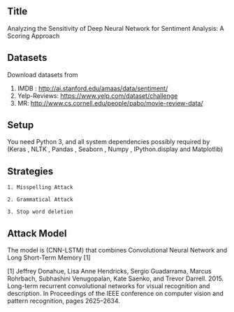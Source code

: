 Title 
--------------------------------------------------------
Analyzing the Sensitivity of Deep Neural Network for Sentiment Analysis: A Scoring Approach



Datasets
--------------------------------------------------------
Download datasets from
1.	IMDB : http://ai.stanford.edu/amaas/data/sentiment/
2.	Yelp-Reviews: https://www.yelp.com/dataset/challenge
3.  MR: http://www.cs.cornell.edu/people/pabo/movie-review-data/


Setup
--------------------------------------------------------
You need Python 3, and all system dependencies possibly required by (Keras , NLTK , Pandas , Seaborn , Numpy , IPython.display and Matplotlib)


Strategies
--------------------------------------------------------
    1. Misspelling Attack 

    2. Grammatical Attack 

    3. Stop word deletion 

Attack Model
--------------------------------------------------------
The model is (CNN-LSTM) that combines Convolutional Neural Network and Long Short-Term Memory [1] 

[1] Jeffrey Donahue, Lisa Anne Hendricks, Sergio Guadarrama, Marcus Rohrbach, Subhashini Venugopalan, Kate Saenko, and Trevor Darrell. 2015. Long-term recurrent convolutional networks for visual recognition and description. In Proceedings of the IEEE conference on computer vision and pattern recognition, pages 2625–2634. 

